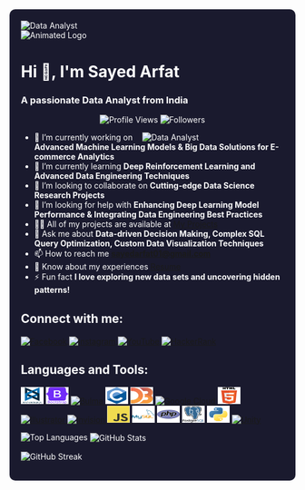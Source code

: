 <!-- Use HTML style tags to set a background color -->
<div style="background-color: #1a1a2e; padding: 20px; border-radius: 10px; color: #fff;">
<!--[logo](https://github.com/user-attachments/assets/764f9062-0fff-4251-a9a9-b68451d0abd4)-->
<img align="right" alt="Data Analyst" width="1500" src ="https://github.com/user-attachments/assets/2ca29dea-fc21-4b57-b289-1937a2cc274a">



![Animated Logo](https://repository-images.githubusercontent.com/588181932/e36ec678-7984-4cdd-8e4c-a3932772ff8e)

# Hi 👋, I'm Sayed Arfat

### A passionate Data Analyst from India

<p align="center">
  <img src="https://komarev.com/ghpvc/?username=sayedarfat&label=Profile%20views&color=ff69b4&style=flat" alt="Profile Views" />
  <img src="https://img.shields.io/github/followers/sayedarfat?label=Followers&style=social" alt="Followers" />
</p>

<img align="right" alt="Data Analyst" width="250" src="https://user-images.githubusercontent.com/74038190/212748842-9fcbad5b-6173-4175-8a61-521f3dbb7514.gif">

- 🔭 I’m currently working on **Advanced Machine Learning Models & Big Data Solutions for E-commerce Analytics**
- 🌱 I’m currently learning **Deep Reinforcement Learning and Advanced Data Engineering Techniques**
- 👯 I’m looking to collaborate on **Cutting-edge Data Science Research Projects**
- 🤝 I’m looking for help with **Enhancing Deep Learning Model Performance & Integrating Data Engineering Best Practices**
- 👨‍💻 All of my projects are available at [My Projects](https://sayedarfat.github.io/)
- 💬 Ask me about **Data-driven Decision Making, Complex SQL Query Optimization, Custom Data Visualization Techniques**
- 📫 How to reach me **sayedarfat01@gmail.com**
- 📄 Know about my experiences [Resume](https://sayedarfat.github.io/)
- ⚡ Fun fact **I love exploring new data sets and uncovering hidden patterns!**

## Connect with me:

<p align="left">
  <a href="https://fb.com/سید عرفات گیلانی" target="blank">
    <img align="center" src="https://raw.githubusercontent.com/rahuldkjain/github-profile-readme-generator/master/src/images/icons/Social/facebook.svg" alt="Facebook" height="20" width="30" />
  </a>
  <a href="https://instagram.com/syed_arfaat_geelani" target="blank">
    <img align="center" src="https://raw.githubusercontent.com/rahuldkjain/github-profile-readme-generator/master/src/images/icons/Social/instagram.svg" alt="Instagram" height="20" width="30" />
  </a>
  <a href="https://www.youtube.com/c/https://www.youtube.com/@syedarfaatgeelani" target="blank">
    <img align="center" src="https://raw.githubusercontent.com/rahuldkjain/github-profile-readme-generator/master/src/images/icons/Social/youtube.svg" alt="YouTube" height="20" width="30" />
  </a>
  <a href="https://www.hackerrank.com/@anonymousmonist1" target="blank">
    <img align="center" src="https://raw.githubusercontent.com/rahuldkjain/github-profile-readme-generator/master/src/images/icons/Social/hackerrank.svg" alt="HackerRank" height="20" width="30" />
  </a>
</p>

## Languages and Tools:

<p align="left"> 
  <a href="https://backbonejs.org" target="_blank" rel="noreferrer"> 
    <img src="https://raw.githubusercontent.com/devicons/devicon/master/icons/backbonejs/backbonejs-original-wordmark.svg" alt="BackboneJS" height="30" width="40"/>
  </a> 
  <a href="https://getbootstrap.com" target="_blank" rel="noreferrer"> 
    <img src="https://raw.githubusercontent.com/devicons/devicon/master/icons/bootstrap/bootstrap-plain-wordmark.svg" alt="Bootstrap" height="30" width="40"/>
  </a> 
  <a href="https://bulma.io/" target="_blank" rel="noreferrer"> 
    <img src="https://raw.githubusercontent.com/gilbarbara/logos/804dc257b59e144eaca5bc6ffd16949752c6f789/logos/bulma.svg" alt="Bulma" height="30" width="40"/>
  </a> 
  <a href="https://www.cprogramming.com/" target="_blank" rel="noreferrer"> 
    <img src="https://raw.githubusercontent.com/devicons/devicon/master/icons/c/c-original.svg" alt="C" height="30" width="40"/>
  </a> 
  <a href="https://d3js.org/" target="_blank" rel="noreferrer"> 
    <img src="https://raw.githubusercontent.com/devicons/devicon/master/icons/d3js/d3js-original.svg" alt="D3JS" height="30" width="40"/>
  </a> 
  <a href="https://cloud.google.com" target="_blank" rel="noreferrer"> 
    <img src="https://www.vectorlogo.zone/logos/google_cloud/google_cloud-icon.svg" alt="Google Cloud" height="30" width="40"/>
  </a> 
  <a href="https://www.w3.org/html/" target="_blank" rel="noreferrer"> 
    <img src="https://raw.githubusercontent.com/devicons/devicon/master/icons/html5/html5-original-wordmark.svg" alt="HTML5" height="30" width="40"/>
  </a> 
  <a href="https://www.adobe.com/in/products/illustrator.html" target="_blank" rel="noreferrer"> 
    <img src="https://www.vectorlogo.zone/logos/adobe_illustrator/adobe_illustrator-icon.svg" alt="Illustrator" height="30" width="40"/>
  </a> 
  <a href="https://www.invisionapp.com/" target="_blank" rel="noreferrer"> 
    <img src="https://www.vectorlogo.zone/logos/invisionapp/invisionapp-icon.svg" alt="Invision" height="30" width="40"/>
  </a> 
  <a href="https://developer.mozilla.org/en-US/docs/Web/JavaScript" target="_blank" rel="noreferrer"> 
    <img src="https://raw.githubusercontent.com/devicons/devicon/master/icons/javascript/javascript-original.svg" alt="JavaScript" height="30" width="40"/>
  </a> 
  <a href="https://www.mysql.com/" target="_blank" rel="noreferrer"> 
    <img src="https://raw.githubusercontent.com/devicons/devicon/master/icons/mysql/mysql-original-wordmark.svg" alt="MySQL" height="30" width="40"/>
  </a> 
  <a href="https://www.php.net" target="_blank" rel="noreferrer"> 
    <img src="https://raw.githubusercontent.com/devicons/devicon/master/icons/php/php-original.svg" alt="PHP" height="30" width="40"/>
  </a> 
  <a href="https://www.postgresql.org" target="_blank" rel="noreferrer"> 
    <img src="https://raw.githubusercontent.com/devicons/devicon/master/icons/postgresql/postgresql-original-wordmark.svg" alt="PostgreSQL" height="30" width="40"/>
  </a> 
  <a href="https://www.python.org" target="_blank" rel="noreferrer"> 
    <img src="https://raw.githubusercontent.com/devicons/devicon/master/icons/python/python-original.svg" alt="Python" height="30" width="40"/>
  </a> 
  <a href="https://unity.com/" target="_blank" rel="noreferrer"> 
    <img src="https://www.vectorlogo.zone/logos/unity3d/unity3d-icon.svg" alt="Unity" height="30" width="40"/>
  </a> 
</p>

<p><img align="left" src="https://github-readme-stats.vercel.app/api/top-langs?username=sayedarfat&show_icons=true&locale=en&layout=compact&theme=radical" alt="Top Languages" /></p>

<p>&nbsp;<img align="center" src="https://github-readme-stats.vercel.app/api?username=sayedarfat&show_icons=true&locale=en&theme=radical" alt="GitHub Stats" /></p>

<p><img align="center" src="https://github-readme-streak-stats.herokuapp.com/?user=sayedarfat&theme=radical" alt="GitHub Streak" /></p>

</div>
